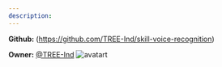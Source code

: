 ```yaml
---
description: 
---
```



**Github:** (https://github.com/TREE-Ind/skill-voice-recognition)

**Owner:** [@TREE-Ind](https://github.com/TREE-Ind) ![avatart](https://avatars0.githubusercontent.com/u/30479526?v=4)

